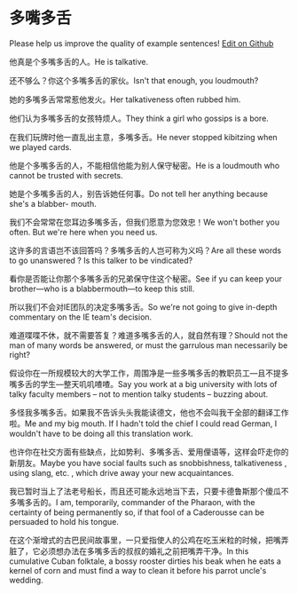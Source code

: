 # 多嘴多舌

Please help us improve the quality of example sentences! [Edit on Github](https://github.com/jiyushe/jiyu-example-sentence-source/blob/main/chinese/duozuiduoshe.md)

<p><span class="chinese">他真是个多嘴多舌的人。</span><span class="english">He is talkative.</span></p>

<p><span class="chinese">还不够么？你这个多嘴多舌的家伙。</span><span class="english">Isn't that enough, you loudmouth?</span></p>

<p><span class="chinese">她的多嘴多舌常常惹他发火。</span><span class="english">Her talkativeness often rubbed him.</span></p>

<p><span class="chinese">他们认为多嘴多舌的女孩特烦人。</span><span class="english">They think a girl who gossips is a bore.</span></p>

<p><span class="chinese">在我们玩牌时他一直乱出主意，多嘴多舌。</span><span class="english">He never stopped kibitzing when we played cards.</span></p>

<p><span class="chinese">他是个多嘴多舌的人，不能相信他能为别人保守秘密。</span><span class="english">He is a loudmouth who cannot be trusted with secrets.</span></p>

<p><span class="chinese">她是个多嘴多舌的人，别告诉她任何事。</span><span class="english">Do not tell her anything because she's a blabber- mouth.</span></p>

<p><span class="chinese">我们不会常常在您耳边多嘴多舌，但我们愿意为您效忠！</span><span class="english">We won't bother you often. But we're here when you need us.</span></p>

<p><span class="chinese">这许多的言语岂不该回答吗？多嘴多舌的人岂可称为义吗？</span><span class="english">Are all these words to go unanswered ? Is this talker to be vindicated?</span></p>

<p><span class="chinese">看你是否能让你那个多嘴多舌的兄弟保守住这个秘密。</span><span class="english">See if yu can keep your brother—who is a blabbermouth—to keep this still.</span></p>

<p><span class="chinese">所以我们不会对IE团队的决定多嘴多舌。</span><span class="english">So we're not going to give in-depth commentary on the IE team's decision.</span></p>

<p><span class="chinese">难道喋喋不休，就不需要答复？难道多嘴多舌的人，就自然有理？</span><span class="english">Should not the man of many words be answered, or must the garrulous man necessarily be right?</span></p>

<p><span class="chinese">假设你在一所规模较大的大学工作，周围净是一些多嘴多舌的教职员工—且不提多嘴多舌的学生—整天叽叽喳喳。</span><span class="english">Say you work at a big university with lots of talky faculty members – not to mention talky students – buzzing about.</span></p>

<p><span class="chinese">多怪我多嘴多舌。如果我不告诉头头我能读德文，他也不会叫我干全部的翻译工作啦。</span><span class="english">Me and my big mouth. If I hadn't told the chief I could read German, I wouldn't have to be doing all this translation work.</span></p>

<p><span class="chinese">也许你在社交方面有些缺点，比如势利、多嘴多舌、爱用俚语等，这样会吓走你的新朋友。</span><span class="english">Maybe you have social faults such as snobbishness, talkativeness , using slang, etc. , which drive away your new acquaintances.</span></p>

<p><span class="chinese">我已暂时当上了法老号船长，而且还可能永远地当下去，只要卡德鲁斯那个傻瓜不多嘴多舌的。</span><span class="english">I am, temporarily, commander of the Pharaon, with the certainty of being permanently so, if that fool of a Caderousse can be persuaded to hold his tongue.</span></p>

<p><span class="chinese">在这个渐增式的古巴民间故事里，一只爱指使人的公鸡在吃玉米粒的时候，把嘴弄脏了，它必须想办法在多嘴多舌的叔叔的婚礼之前把嘴弄干净。</span><span class="english">In this cumulative Cuban folktale, a bossy rooster dirties his beak when he eats a kernel of corn and must find a way to clean it before his parrot uncle's wedding.</span></p>

